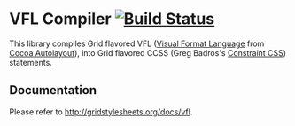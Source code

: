 VFL Compiler [![Build Status](https://travis-ci.org/the-gss/vfl-compiler.png?branch=master)](https://travis-ci.org/the-gss/vfl-compiler)
=============

This library compiles Grid flavored VFL ([Visual Format Language](http://developer.apple.com/library/ios/#documentation/UserExperience/Conceptual/AutolayoutPG/Articles/formatLanguage.html) from [Cocoa Autolayout](http://developer.apple.com/library/ios/#documentation/UserExperience/Conceptual/AutolayoutPG/Articles/formatLanguage.html)), into Grid flavored CCSS (Greg Badros's [Constraint CSS](http://citeseer.ist.psu.edu/viewdoc/summary?doi=10.1.1.101.4819)) statements.

## Documentation

Please refer to <http://gridstylesheets.org/docs/vfl>.
